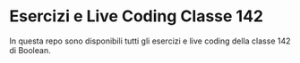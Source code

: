 # Esercizi e Live Coding Classe 142

In questa repo sono disponibili tutti gli esercizi e live coding della classe 142 di Boolean.
